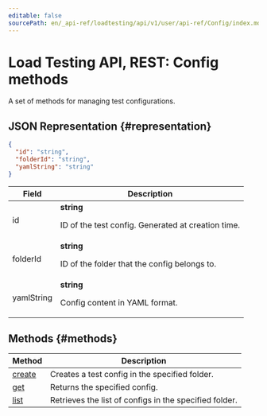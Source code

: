 ```yaml
---
editable: false
sourcePath: en/_api-ref/loadtesting/api/v1/user/api-ref/Config/index.md
---
```


# Load Testing API, REST: Config methods
A set of methods for managing test configurations.
## JSON Representation {#representation}
```json 
{
  "id": "string",
  "folderId": "string",
  "yamlString": "string"
}
```
 
Field | Description
--- | ---
id | **string**<br><p>ID of the test config. Generated at creation time.</p> 
folderId | **string**<br><p>ID of the folder that the config belongs to.</p> 
yamlString | **string**<br><p>Config content in YAML format.</p> 

## Methods {#methods}
Method | Description
--- | ---
[create](create.md) | Creates a test config in the specified folder.
[get](get.md) | Returns the specified config.
[list](list.md) | Retrieves the list of configs in the specified folder.
